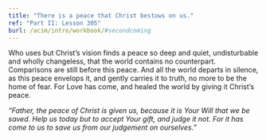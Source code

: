 ```yaml
---
title: "There is a peace that Christ bestows on us."
ref: "Part II: Lesson 305"
burl: /acim/intro/workbook/#secondcoming
---
```


Who uses but Christ’s vision finds a peace so deep and quiet,
undisturbable and wholly changeless, that the world contains no
counterpart. Comparisons are still before this peace. And all the world
departs in silence, as this peace envelops it, and gently carries it to
truth, no more to be the home of fear. For Love has come, and healed the
world by giving it Christ’s peace.

*“Father, the peace of Christ is given us, because it is Your Will that
we be saved. Help us today but to accept Your gift, and judge it not.
For it has come to us to save us from our judgement on ourselves.”*

